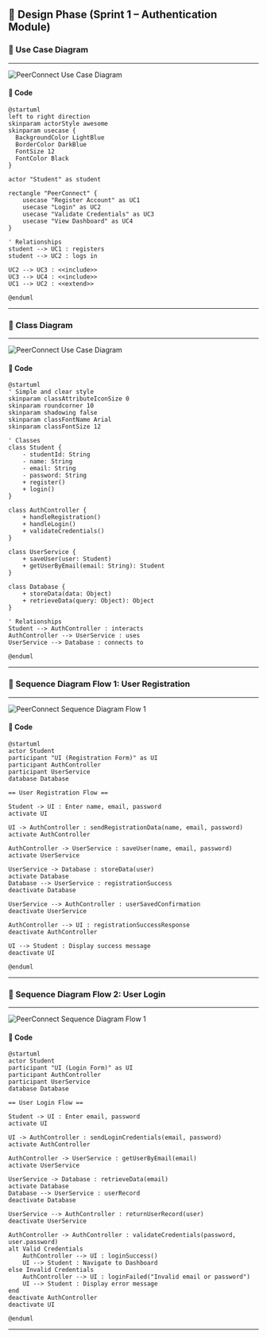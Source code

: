 ## 🧩 Design Phase (Sprint 1 – Authentication Module)

### 🎯 Use Case Diagram

---
![PeerConnect Use Case Diagram](usecasediagram.png)

#### 🧠 Code

```plantuml
@startuml
left to right direction
skinparam actorStyle awesome
skinparam usecase {
  BackgroundColor LightBlue
  BorderColor DarkBlue
  FontSize 12
  FontColor Black
}

actor "Student" as student

rectangle "PeerConnect" {
    usecase "Register Account" as UC1
    usecase "Login" as UC2
    usecase "Validate Credentials" as UC3
    usecase "View Dashboard" as UC4
}

' Relationships
student --> UC1 : registers
student --> UC2 : logs in

UC2 --> UC3 : <<include>>
UC3 --> UC4 : <<include>>
UC1 --> UC2 : <<extend>>

@enduml
```
---

### 🎯 Class Diagram

---
![PeerConnect Use Case Diagram](classdiagram.png)

#### 🧠 Code

```plantuml
@startuml
' Simple and clear style
skinparam classAttributeIconSize 0
skinparam roundcorner 10
skinparam shadowing false
skinparam classFontName Arial
skinparam classFontSize 12

' Classes
class Student {
    - studentId: String
    - name: String
    - email: String
    - password: String
    + register()
    + login()
}

class AuthController {
    + handleRegistration()
    + handleLogin()
    + validateCredentials()
}

class UserService {
    + saveUser(user: Student)
    + getUserByEmail(email: String): Student
}

class Database {
    + storeData(data: Object)
    + retrieveData(query: Object): Object
}

' Relationships
Student --> AuthController : interacts
AuthController --> UserService : uses
UserService --> Database : connects to

@enduml
```
---

### 🎯 Sequence Diagram Flow 1: User Registration

---
![PeerConnect Sequence Diagram Flow 1](Sequencediagramflow1.png)

#### 🧠 Code
```plantuml
@startuml
actor Student
participant "UI (Registration Form)" as UI
participant AuthController
participant UserService
database Database

== User Registration Flow ==

Student -> UI : Enter name, email, password
activate UI

UI -> AuthController : sendRegistrationData(name, email, password)
activate AuthController

AuthController -> UserService : saveUser(name, email, password)
activate UserService

UserService -> Database : storeData(user)
activate Database
Database --> UserService : registrationSuccess
deactivate Database

UserService --> AuthController : userSavedConfirmation
deactivate UserService

AuthController --> UI : registrationSuccessResponse
deactivate AuthController

UI --> Student : Display success message
deactivate UI

@enduml
```
---
### 🎯 Sequence Diagram Flow 2: User Login

---
![PeerConnect Sequence Diagram Flow 1](Sequencediagramflow2.png)

#### 🧠 Code
```plantuml
@startuml
actor Student
participant "UI (Login Form)" as UI
participant AuthController
participant UserService
database Database

== User Login Flow ==

Student -> UI : Enter email, password
activate UI

UI -> AuthController : sendLoginCredentials(email, password)
activate AuthController

AuthController -> UserService : getUserByEmail(email)
activate UserService

UserService -> Database : retrieveData(email)
activate Database
Database --> UserService : userRecord
deactivate Database

UserService --> AuthController : returnUserRecord(user)
deactivate UserService

AuthController -> AuthController : validateCredentials(password, user.password)
alt Valid Credentials
    AuthController --> UI : loginSuccess()
    UI --> Student : Navigate to Dashboard
else Invalid Credentials
    AuthController --> UI : loginFailed("Invalid email or password")
    UI --> Student : Display error message
end
deactivate AuthController
deactivate UI

@enduml

```
---
